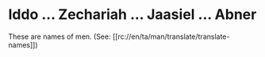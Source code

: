 # Iddo ... Zechariah ... Jaasiel ... Abner

These are names of men. (See: [[rc://en/ta/man/translate/translate-names]])

